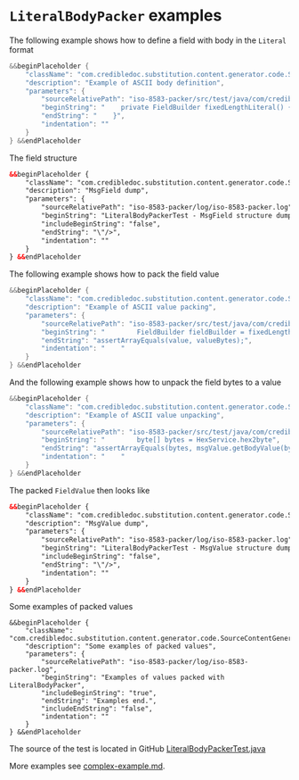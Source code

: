 # `LiteralBodyPacker` examples

The following example shows how to define a field with body in the `Literal` format
```Java
&&beginPlaceholder {
    "className": "com.credibledoc.substitution.content.generator.code.SourceContentGenerator",
    "description": "Example of ASCII body definition",
    "parameters": {
        "sourceRelativePath": "iso-8583-packer/src/test/java/com/credibledoc/iso8583packer/literal/LiteralBodyPackerTest.java",
        "beginString": "    private FieldBuilder fixedLengthLiteral() {",
        "endString": "    }",
        "indentation": ""
    }
} &&endPlaceholder
```

The field structure
```XML
&&beginPlaceholder {
    "className": "com.credibledoc.substitution.content.generator.code.SourceContentGenerator",
    "description": "MsgField dump",
    "parameters": {
        "sourceRelativePath": "iso-8583-packer/log/iso-8583-packer.log",
        "beginString": "LiteralBodyPackerTest - MsgField structure dump: ",
        "includeBeginString": "false",
        "endString": "\"/>",
        "indentation": ""
    }
} &&endPlaceholder
```

The following example shows how to pack the field value
```Java
&&beginPlaceholder {
    "className": "com.credibledoc.substitution.content.generator.code.SourceContentGenerator",
    "description": "Example of ASCII value packing",
    "parameters": {
        "sourceRelativePath": "iso-8583-packer/src/test/java/com/credibledoc/iso8583packer/literal/LiteralBodyPackerTest.java",
        "beginString": "        FieldBuilder fieldBuilder = fixedLengthLiteral();",
        "endString": "assertArrayEquals(value, valueBytes);",
        "indentation": "    "
    }
} &&endPlaceholder
```

And the following example shows how to unpack the field bytes to a value
```Java
&&beginPlaceholder {
    "className": "com.credibledoc.substitution.content.generator.code.SourceContentGenerator",
    "description": "Example of ASCII value unpacking",
    "parameters": {
        "sourceRelativePath": "iso-8583-packer/src/test/java/com/credibledoc/iso8583packer/literal/LiteralBodyPackerTest.java",
        "beginString": "        byte[] bytes = HexService.hex2byte",
        "endString": "assertArrayEquals(bytes, msgValue.getBodyValue(byte[].class));",
        "indentation": "    "
    }
} &&endPlaceholder
```

The packed `FieldValue` then looks like
```XML
&&beginPlaceholder {
    "className": "com.credibledoc.substitution.content.generator.code.SourceContentGenerator",
    "description": "MsgValue dump",
    "parameters": {
        "sourceRelativePath": "iso-8583-packer/log/iso-8583-packer.log",
        "beginString": "LiteralBodyPackerTest - MsgValue structure dump: ",
        "includeBeginString": "false",
        "endString": "\"/>",
        "indentation": ""
    }
} &&endPlaceholder
```

Some examples of packed values
```
&&beginPlaceholder {
    "className": "com.credibledoc.substitution.content.generator.code.SourceContentGenerator",
    "description": "Some examples of packed values",
    "parameters": {
        "sourceRelativePath": "iso-8583-packer/log/iso-8583-packer.log",
        "beginString": "Examples of values packed with LiteralBodyPacker",
        "includeBeginString": "true",
        "endString": "Examples end.",
        "includeEndString": "false",
        "indentation": ""
    }
} &&endPlaceholder
```

The source of the test is located in GitHub [LiteralBodyPackerTest.java](https://github.com/credibledoc/credible-doc/blob/master/iso-8583-packer/src/test/java/com/credibledoc/iso8583packer/literal/LiteralBodyPackerTest.java)

More examples see [complex-example.md](../complex-example.md).